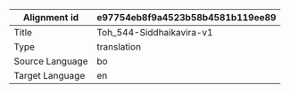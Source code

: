 |Alignment id | e97754eb8f9a4523b58b4581b119ee89
| --- | --- 
|Title | Toh_544-Siddhaikavira-v1 
|Type | translation
|Source Language | bo
|Target Language | en